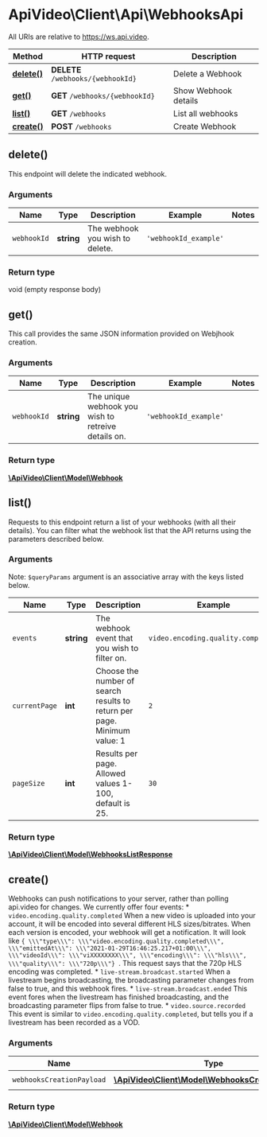 # ApiVideo\Client\Api\WebhooksApi

All URIs are relative to https://ws.api.video.

Method | HTTP request | Description
------------- | ------------- | -------------
[**delete()**](WebhooksApi.md#delete) | **DELETE** `/webhooks/{webhookId}` | Delete a Webhook
[**get()**](WebhooksApi.md#get) | **GET** `/webhooks/{webhookId}` | Show Webhook details
[**list()**](WebhooksApi.md#list) | **GET** `/webhooks` | List all webhooks
[**create()**](WebhooksApi.md#create) | **POST** `/webhooks` | Create Webhook


## delete()


This endpoint will delete the indicated webhook.


### Arguments



Name | Type | Description  | Example | Notes
------------- | ------------- | ------------- | ------------- | -------------
 `webhookId` | **string**| The webhook you wish to delete. | `'webhookId_example'` |




### Return type

void (empty response body)




## get()


This call provides the same JSON information provided on Webjhook creation.


### Arguments



Name | Type | Description  | Example | Notes
------------- | ------------- | ------------- | ------------- | -------------
 `webhookId` | **string**| The unique webhook you wish to retreive details on. | `'webhookId_example'` |




### Return type

[**\ApiVideo\Client\Model\Webhook**](../Model/Webhook.md)




## list()


Requests to this endpoint return a list of your webhooks (with all their details). You can filter what the webhook list that the API returns using the parameters described below.


### Arguments





Note: `$queryParams` argument is an associative array with the keys listed below.

Name | Type | Description  | Example | Notes
------------- | ------------- | ------------- | ------------- | -------------
 `events` | **string**| The webhook event that you wish to filter on. | `video.encoding.quality.completed` | [optional]
 `currentPage` | **int**| Choose the number of search results to return per page. Minimum value: 1 | `2` | [optional] [default to 1]
 `pageSize` | **int**| Results per page. Allowed values 1-100, default is 25. | `30` | [optional] [default to 25]






### Return type

[**\ApiVideo\Client\Model\WebhooksListResponse**](../Model/WebhooksListResponse.md)




## create()


Webhooks can push notifications to your server, rather than polling api.video for changes. We currently offer four events:  * ```video.encoding.quality.completed```  When a new video is uploaded into your account, it will be encoded into several different HLS sizes/bitrates.  When each version is encoded, your webhook will get a notification.  It will look like ```{ \\\"type\\\": \\\"video.encoding.quality.completed\\\", \\\"emittedAt\\\": \\\"2021-01-29T16:46:25.217+01:00\\\", \\\"videoId\\\": \\\"viXXXXXXXX\\\", \\\"encoding\\\": \\\"hls\\\", \\\"quality\\\": \\\"720p\\\"} ```. This request says that the 720p HLS encoding was completed. * ```live-stream.broadcast.started```  When a livestream begins broadcasting, the broadcasting parameter changes from false to true, and this webhook fires. * ```live-stream.broadcast.ended```  This event fores when the livestream has finished broadcasting, and the broadcasting parameter flips from false to true. * ```video.source.recorded```  This event is similar to ```video.encoding.quality.completed```, but tells you if a livestream has been recorded as a VOD.


### Arguments



Name | Type | Description  | Example | Notes
------------- | ------------- | ------------- | ------------- | -------------
 `webhooksCreationPayload` | [**\ApiVideo\Client\Model\WebhooksCreationPayload**](../Model/WebhooksCreationPayload.md)|  | `new \ApiVideo\Client\Model\WebhooksCreationPayload()` |




### Return type

[**\ApiVideo\Client\Model\Webhook**](../Model/Webhook.md)




